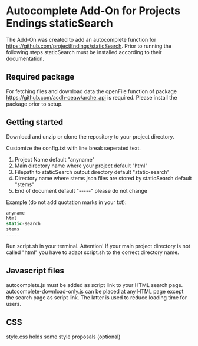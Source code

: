 # Autocomplete Add-On for Projects Endings staticSearch

The Add-On was created to add an autocomplete function for https://github.com/projectEndings/staticSearch. Prior to running the following steps staticSearch must be installed according to their documentation.

## Required package

For fetching files and download data the openFile function of package https://github.com/acdh-oeaw/arche_api is required.
Please install the package prior to setup. 

## Getting started

Download and unzip or clone the repository to your project directory.

Customize the config.txt with line break seperated text.

1. Project Name default "anyname"
2. Main directory name where your project default "html"
3. Filepath to staticSearch output directory default "static-search"
4. Directory name where stems json files are stored by staticSearch default "stems"
5. End of document default "-----" please do not change

Example (do not add quotation marks in your txt):

```javascript
anyname
html
static-search
stems
-----
```

Run script.sh in your terminal. Attention! If your main project directory is not called "html" you have to adapt script.sh to the correct directory name.

## Javascript files

autocomplete.js must be added as script link to your HTML search page.
autocomplete-download-only.js can be placed at any HTML page except the search page as script link. 
The latter is used to reduce loading time for users.

## CSS

style.css holds some style proposals (optional)
